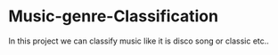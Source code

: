 # Music-genre-Classification
In this project we can classify music like it is disco song or classic etc..
